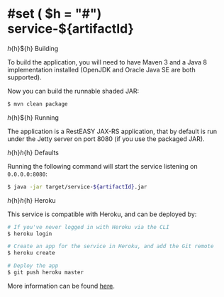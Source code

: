 #set ( $h = "#")
service-${artifactId}
=====================

${h}${h}${h} Building

To build the application, you will need to have Maven 3 and a Java 8 implementation installed (OpenJDK and Oracle Java SE
are both supported).

Now you can build the runnable shaded JAR:

```bash
$ mvn clean package
```

${h}${h}${h} Running

The application is a RestEASY JAX-RS application, that by default is run under the Jetty server on port 8080 (if you
use the packaged JAR).

${h}${h}${h}${h} Defaults

Running the following command will start the service listening on `0.0.0.0:8080`:

```bash
$ java -jar target/service-${artifactId}.jar
```

${h}${h}${h}${h} Heroku

This service is compatible with Heroku, and can be deployed by:

```bash
# If you've never logged in with Heroku via the CLI
$ heroku login

# Create an app for the service in Heroku, and add the Git remote
$ heroku create

# Deploy the app
$ git push heroku master
```

More information can be found [here](https://devcenter.heroku.com/categories/java).